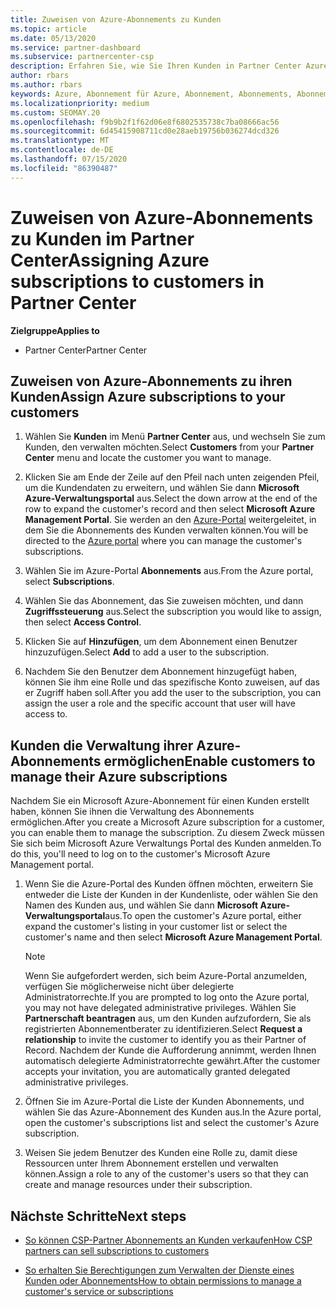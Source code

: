 ```yaml
---
title: Zuweisen von Azure-Abonnements zu Kunden
ms.topic: article
ms.date: 05/13/2020
ms.service: partner-dashboard
ms.subservice: partnercenter-csp
description: Erfahren Sie, wie Sie Ihren Kunden in Partner Center Azure-Abonnements zuweisen und wie Sie es Kunden ermöglichen, ihre eigenen Abonnements zu verwalten.
author: rbars
ms.author: rbars
keywords: Azure, Abonnement für Azure, Abonnement, Abonnements, Abonnement zuweisen, Abonnement für Azure verwalten
ms.localizationpriority: medium
ms.custom: SEOMAY.20
ms.openlocfilehash: f9b9b2f1f62d06e8f6802535738c7ba08666ac56
ms.sourcegitcommit: 6d45415908711cd0e28aeb19756b036274dcd326
ms.translationtype: MT
ms.contentlocale: de-DE
ms.lasthandoff: 07/15/2020
ms.locfileid: "86390487"
---
```

# <a name="assigning-azure-subscriptions-to-customers-in-partner-center"></a><span data-ttu-id="a0dc9-104">Zuweisen von Azure-Abonnements zu Kunden im Partner Center</span><span class="sxs-lookup"><span data-stu-id="a0dc9-104">Assigning Azure subscriptions to customers in Partner Center</span></span>

<span data-ttu-id="a0dc9-105">**Zielgruppe**</span><span class="sxs-lookup"><span data-stu-id="a0dc9-105">**Applies to**</span></span>

- <span data-ttu-id="a0dc9-106">Partner Center</span><span class="sxs-lookup"><span data-stu-id="a0dc9-106">Partner Center</span></span>

## <a name="assign-azure-subscriptions-to-your-customers"></a><span data-ttu-id="a0dc9-107">Zuweisen von Azure-Abonnements zu ihren Kunden</span><span class="sxs-lookup"><span data-stu-id="a0dc9-107">Assign Azure subscriptions to your customers</span></span>

1. <span data-ttu-id="a0dc9-108">Wählen Sie **Kunden** im Menü **Partner Center** aus, und wechseln Sie zum Kunden, den verwalten möchten.</span><span class="sxs-lookup"><span data-stu-id="a0dc9-108">Select **Customers** from your **Partner Center** menu and locate the customer you want to manage.</span></span>

2. <span data-ttu-id="a0dc9-109">Klicken Sie am Ende der Zeile auf den Pfeil nach unten zeigenden Pfeil, um die Kundendaten zu erweitern, und wählen Sie dann **Microsoft Azure-Verwaltungsportal** aus.</span><span class="sxs-lookup"><span data-stu-id="a0dc9-109">Select the down arrow at the end of the row to expand the customer's record and then select **Microsoft Azure Management Portal**.</span></span> <span data-ttu-id="a0dc9-110">Sie werden an den [Azure-Portal](https://portal.azure.com/) weitergeleitet, in dem Sie die Abonnements des Kunden verwalten können.</span><span class="sxs-lookup"><span data-stu-id="a0dc9-110">You will be directed to the [Azure portal](https://portal.azure.com/) where you can manage the customer's subscriptions.</span></span>

3. <span data-ttu-id="a0dc9-111">Wählen Sie im Azure-Portal **Abonnements** aus.</span><span class="sxs-lookup"><span data-stu-id="a0dc9-111">From the Azure portal, select **Subscriptions**.</span></span>

4. <span data-ttu-id="a0dc9-112">Wählen Sie das Abonnement, das Sie zuweisen möchten, und dann **Zugriffssteuerung** aus.</span><span class="sxs-lookup"><span data-stu-id="a0dc9-112">Select the subscription you would like to assign, then select **Access Control**.</span></span>

5. <span data-ttu-id="a0dc9-113">Klicken Sie auf **Hinzufügen**, um dem Abonnement einen Benutzer hinzuzufügen.</span><span class="sxs-lookup"><span data-stu-id="a0dc9-113">Select **Add** to add a user to the subscription.</span></span> 

6. <span data-ttu-id="a0dc9-114">Nachdem Sie den Benutzer dem Abonnement hinzugefügt haben, können Sie ihm eine Rolle und das spezifische Konto zuweisen, auf das er Zugriff haben soll.</span><span class="sxs-lookup"><span data-stu-id="a0dc9-114">After you add the user to the subscription, you can assign the user a role and the specific account that user will have access to.</span></span>

## <a name="enable-customers-to-manage-their-azure-subscriptions"></a><span data-ttu-id="a0dc9-115">Kunden die Verwaltung ihrer Azure-Abonnements ermöglichen</span><span class="sxs-lookup"><span data-stu-id="a0dc9-115">Enable customers to manage their Azure subscriptions</span></span>

<span data-ttu-id="a0dc9-116">Nachdem Sie ein Microsoft Azure-Abonnement für einen Kunden erstellt haben, können Sie ihnen die Verwaltung des Abonnements ermöglichen.</span><span class="sxs-lookup"><span data-stu-id="a0dc9-116">After you create a Microsoft Azure subscription for a customer, you can enable them to manage the subscription.</span></span> <span data-ttu-id="a0dc9-117">Zu diesem Zweck müssen Sie sich beim Microsoft Azure Verwaltungs Portal des Kunden anmelden.</span><span class="sxs-lookup"><span data-stu-id="a0dc9-117">To do this, you'll need to log on to the customer's Microsoft Azure Management portal.</span></span> 

1. <span data-ttu-id="a0dc9-118">Wenn Sie die Azure-Portal des Kunden öffnen möchten, erweitern Sie entweder die Liste der Kunden in der Kundenliste, oder wählen Sie den Namen des Kunden aus, und wählen Sie dann **Microsoft Azure-Verwaltungsportal**aus.</span><span class="sxs-lookup"><span data-stu-id="a0dc9-118">To open the customer's Azure portal, either expand the customer's listing in your customer list or select the customer's name and then select **Microsoft Azure Management Portal**.</span></span>

   > [!NOTE]  
   > <span data-ttu-id="a0dc9-119">Wenn Sie aufgefordert werden, sich beim Azure-Portal anzumelden, verfügen Sie möglicherweise nicht über delegierte Administratorrechte.</span><span class="sxs-lookup"><span data-stu-id="a0dc9-119">If you are prompted to log onto the Azure portal, you may not have delegated administrative privileges.</span></span> <span data-ttu-id="a0dc9-120">Wählen Sie **Partnerschaft beantragen** aus, um den Kunden aufzufordern, Sie als registrierten Abonnementberater zu identifizieren.</span><span class="sxs-lookup"><span data-stu-id="a0dc9-120">Select **Request a relationship** to invite the customer to identify you as their Partner of Record.</span></span> <span data-ttu-id="a0dc9-121">Nachdem der Kunde die Aufforderung annimmt, werden Ihnen automatisch delegierte Administratorrechte gewährt.</span><span class="sxs-lookup"><span data-stu-id="a0dc9-121">After the customer accepts your invitation, you are automatically granted delegated administrative privileges.</span></span>

2. <span data-ttu-id="a0dc9-122">Öffnen Sie im Azure-Portal die Liste der Kunden Abonnements, und wählen Sie das Azure-Abonnement des Kunden aus.</span><span class="sxs-lookup"><span data-stu-id="a0dc9-122">In the Azure portal, open the customer's subscriptions list and select the customer's Azure subscription.</span></span>

3. <span data-ttu-id="a0dc9-123">Weisen Sie jedem Benutzer des Kunden eine Rolle zu, damit diese Ressourcen unter Ihrem Abonnement erstellen und verwalten können.</span><span class="sxs-lookup"><span data-stu-id="a0dc9-123">Assign a role to any of the customer's users so that they can create and manage resources under their subscription.</span></span>

## <a name="next-steps"></a><span data-ttu-id="a0dc9-124">Nächste Schritte</span><span class="sxs-lookup"><span data-stu-id="a0dc9-124">Next steps</span></span>

- [<span data-ttu-id="a0dc9-125">So können CSP-Partner Abonnements an Kunden verkaufen</span><span class="sxs-lookup"><span data-stu-id="a0dc9-125">How CSP partners can sell subscriptions to customers</span></span>](customer-subscriptions.md)

- [<span data-ttu-id="a0dc9-126">So erhalten Sie Berechtigungen zum Verwalten der Dienste eines Kunden oder Abonnements</span><span class="sxs-lookup"><span data-stu-id="a0dc9-126">How to obtain permissions to manage a customer's service or subscriptions</span></span>](customers-revoke-admin-privileges.md)
